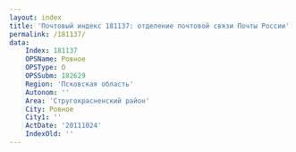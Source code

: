 ```yaml
---
layout: index
title: 'Почтовый индекс 181137: отделение почтовой связи Почты России'
permalink: /181137/
data:
    Index: 181137
    OPSName: Ровное
    OPSType: О
    OPSSubm: 182629
    Region: 'Псковская область'
    Autonom: ''
    Area: 'Стругокрасненский район'
    City: Ровное
    City1: ''
    ActDate: '20111024'
    IndexOld: ''
---
```

